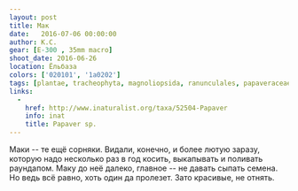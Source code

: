 ```yaml
---
layout: post
title: Мак
date:   2016-07-06 00:00:00
author: К.С.
gear: [E-300 , 35mm macro]
shoot_date: 2016-06-26
location: Ёльбаза
colors: ['020101', '1a0202']
tags: [plantae, tracheophyta, magnoliopsida, ranunculales, papaveraceae, papaver]
links:
  -
    href: http://www.inaturalist.org/taxa/52504-Papaver
    info: inat
    title: Papaver sp.
---
```


Маки -- те ещё сорняки. Видали, конечно, и более лютую заразу, которую надо несколько раз в год косить, выкапывать и поливать раундапом. Маку до неё далеко, главное -- не давать сыпать семена. Но ведь всё равно, хоть один да пролезет. Зато красивые, не отнять.
